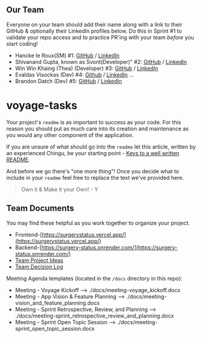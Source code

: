 ## Our Team

Everyone on your team should add their name along with a link to their GitHub
& optionally their LinkedIn profiles below. Do this in Sprint #1 to validate
your repo access and to practice PR'ing with your team *before* you start
coding!

- Hancke le Roux(SM) #1: [GitHub](https://github.com/HawkCoding) / [LinkedIn](https://www.linkedin.com/in/hancke-chris-le-roux-19981206za/)
- Shivanand Gupta, known as Svont(Developer)" #2: [GitHub](https://github.com/Shivanand-0) / [LinkedIn](https://www.linkedin.com/in/ishivanandgupta/)
- Win Win Khaing (Thea) (Developer) #3: [GitHub](https://github.com/TheaWin) / [LinkedIn](https://www.linkedin.com/in/thea-win/)
- Evaldas Visockas (Dev) #4: [Github](https://github.com/EvalVis) / [LinkedIn](https://www.linkedin.com/in/evaldas-visockas/)
  ...
- Brandon Datch (Dev) #5: [GitHub](https://github.com/Brandon-Isaac) / [LinkedIn](https://linkedin.com/in/isaac-datch-947067288)
  
# voyage-tasks

Your project's `readme` is as important to success as your code. For 
this reason you should put as much care into its creation and maintenance
as you would any other component of the application.

If you are unsure of what should go into the `readme` let this article,
written by an experienced Chingu, be your starting point - 
[Keys to a well written README](https://tinyurl.com/yk3wubft).

And before we go there's "one more thing"! Once you decide what to include
in your `readme` feel free to replace the text we've provided here.

> Own it & Make it your Own! - Y

## Team Documents

You may find these helpful as you work together to organize your project.
- Frontend-[https://surgerystatus.vercel.app/](https://surgerystatus.vercel.app/)
- Backend-[https://surgery-status.onrender.com/](https://surgery-status.onrender.com/)
- [Team Project Ideas](./docs/team_project_ideas.md)
- [Team Decision Log](./docs/team_decision_log.md)

Meeting Agenda templates (located in the `/docs` directory in this repo):

- Meeting - Voyage Kickoff --> ./docs/meeting-voyage_kickoff.docx
- Meeting - App Vision & Feature Planning --> ./docs/meeting-vision_and_feature_planning.docx
- Meeting - Sprint Retrospective, Review, and Planning --> ./docs/meeting-sprint_retrospective_review_and_planning.docx
- Meeting - Sprint Open Topic Session --> ./docs/meeting-sprint_open_topic_session.docx

